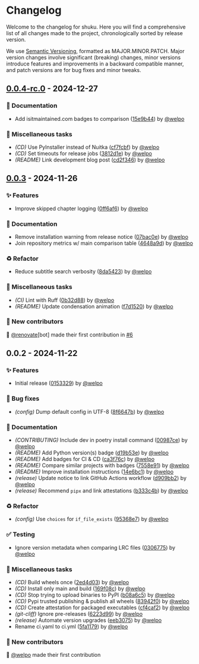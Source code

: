 # Changelog

Welcome to the changelog for shuku. Here you will find a comprehensive list of all changes made to the project, chronologically sorted by release version.

We use [Semantic Versioning](https://semver.org/), formatted as MAJOR.MINOR.PATCH. Major version changes involve significant (breaking) changes, minor versions introduce features and improvements in a backward compatible manner, and patch versions are for bug fixes and minor tweaks.

## [0.0.4-rc.0](https://github.com/welpo/shuku/compare/v0.0.3..v0.0.4-rc.0) - 2024-12-27

### 📝 Documentation

- Add isitmaintained.com badges to comparison ([15e9b44](https://github.com/welpo/shuku/commit/15e9b445dace318d11084a8e797eda615df4dab8)) by [@welpo](https://github.com/welpo)

### 🔧 Miscellaneous tasks

- *(CD)* Use PyInstaller instead of Nuitka ([cf7fcbf](https://github.com/welpo/shuku/commit/cf7fcbf141765148cd1b93230333c24e36d1987b)) by [@welpo](https://github.com/welpo)
- *(CD)* Set timeouts for release jobs ([3812d1e](https://github.com/welpo/shuku/commit/3812d1e066604438828c5922efa032601d4a5746)) by [@welpo](https://github.com/welpo)
- *(README)* Link development blog post ([cd2f346](https://github.com/welpo/shuku/commit/cd2f3467459f54a94265f960e7760983fddf770b)) by [@welpo](https://github.com/welpo)

## [0.0.3](https://github.com/welpo/shuku/compare/v0.0.2..v0.0.3) - 2024-11-26

### ✨ Features

- Improve skipped chapter logging ([0ff6af6](https://github.com/welpo/shuku/commit/0ff6af66b7a44243b25e77293b0f4283ed1b3130)) by [@welpo](https://github.com/welpo)

### 📝 Documentation

- Remove installation warning from release notice ([07bac0e](https://github.com/welpo/shuku/commit/07bac0e030f1fa659895ef7baad9ccf16b5423ba)) by [@welpo](https://github.com/welpo)
- Join repository metrics w/ main comparison table ([4648a9d](https://github.com/welpo/shuku/commit/4648a9daba15ad9420b14014e873a6661f130c48)) by [@welpo](https://github.com/welpo)

### ♻️ Refactor

- Reduce subtitle search verbosity ([8da5423](https://github.com/welpo/shuku/commit/8da5423967d256e3aab9f0992a5d484cf30e0a03)) by [@welpo](https://github.com/welpo)

### 🔧 Miscellaneous tasks

- *(CI)* Lint with Ruff ([0b32d88](https://github.com/welpo/shuku/commit/0b32d88673b7c7d0fceac6de955c72f6e9c99235)) by [@welpo](https://github.com/welpo)
- *(README)* Update condensation animation ([f7d1520](https://github.com/welpo/shuku/commit/f7d1520d02358991f89bc178536ad83f7c90bc79)) by [@welpo](https://github.com/welpo)

### 👥 New contributors

🫶 [@renovate](https://github.com/renovate)[bot] made their first contribution in [#6](https://github.com/welpo/shuku/pull/6)

## 0.0.2 - 2024-11-22

### ✨ Features

- Initial release ([0153329](https://github.com/welpo/shuku/commit/01533294eb6bae548112c8a16b5b025c2ae134ea)) by [@welpo](https://github.com/welpo)

### 🐛 Bug fixes

- *(config)* Dump default config in UTF-8 ([8f6647b](https://github.com/welpo/shuku/commit/8f6647bdc205dc11fb3145b8b67528b873631eb5)) by [@welpo](https://github.com/welpo)

### 📝 Documentation

- *(CONTRIBUTING)* Include dev in poetry install command ([00987ce](https://github.com/welpo/shuku/commit/00987ce9d9fe927e6de8fb38af3fba0de00c485b)) by [@welpo](https://github.com/welpo)
- *(README)* Add Python version(s) badge ([d19b53e](https://github.com/welpo/shuku/commit/d19b53e66097d9b50d84d69b493b2229ad8fcadd)) by [@welpo](https://github.com/welpo)
- *(README)* Add badges for CI & CD ([ca3f76c](https://github.com/welpo/shuku/commit/ca3f76c85d68e59b70a576b1f71b6cc7a2136aea)) by [@welpo](https://github.com/welpo)
- *(README)* Compare similar projects with badges ([7558e91](https://github.com/welpo/shuku/commit/7558e9135da4e5814f8d0a17b020b33f4218dd64)) by [@welpo](https://github.com/welpo)
- *(README)* Improve installation instructions ([14e6bc1](https://github.com/welpo/shuku/commit/14e6bc15bf8559b5c720fd52bbae29a536a00873)) by [@welpo](https://github.com/welpo)
- *(release)* Update notice to link GitHub Actions workflow ([d909bb2](https://github.com/welpo/shuku/commit/d909bb2991d22d1e590872fdfbd661c9e3483fd3)) by [@welpo](https://github.com/welpo)
- *(release)* Recommend `pipx` and link attestations ([b333c4b](https://github.com/welpo/shuku/commit/b333c4bd741e30329c91be4e66d71d04d6f8b628)) by [@welpo](https://github.com/welpo)

### ♻️ Refactor

- *(config)* Use `choices` for `if_file_exists` ([95368e7](https://github.com/welpo/shuku/commit/95368e720c1c868a85e0c16ed03eacea5ea192e1)) by [@welpo](https://github.com/welpo)

### ✅ Testing

- Ignore version metadata when comparing LRC files ([0306775](https://github.com/welpo/shuku/commit/03067752b2bd6a26a6c52087a2b796f9fd5bd452)) by [@welpo](https://github.com/welpo)

### 🔧 Miscellaneous tasks

- *(CD)* Build wheels once ([2ed4d03](https://github.com/welpo/shuku/commit/2ed4d03d269548fd0be64f1b9fab015e9bbb9d1e)) by [@welpo](https://github.com/welpo)
- *(CD)* Install only main and build ([169f08c](https://github.com/welpo/shuku/commit/169f08c0fbcac3cf27f0e82b54a9936f96d42144)) by [@welpo](https://github.com/welpo)
- *(CD)* Stop trying to upload binaries to PyPI ([b08a6c5](https://github.com/welpo/shuku/commit/b08a6c52ca22bf55209e2b9e8bd921e87c243542)) by [@welpo](https://github.com/welpo)
- *(CD)* Pypi trusted publishing & publish all wheels ([83942f0](https://github.com/welpo/shuku/commit/83942f0ae9f382920a3e012c453dd71f335148ca)) by [@welpo](https://github.com/welpo)
- *(CD)* Create attestation for packaged executables ([cf4caf2](https://github.com/welpo/shuku/commit/cf4caf22253052a3b44a862cb045516ef466a42e)) by [@welpo](https://github.com/welpo)
- *(git-cliff)* Ignore pre-releases ([6223d99](https://github.com/welpo/shuku/commit/6223d99b2d869150cfaac878cf358185febf16a5)) by [@welpo](https://github.com/welpo)
- *(release)* Automate version upgrades ([eeb3075](https://github.com/welpo/shuku/commit/eeb3075452015c43594d016560a6e0782560716c)) by [@welpo](https://github.com/welpo)
- Rename ci.yaml to ci.yml ([5fa1179](https://github.com/welpo/shuku/commit/5fa117940c55c572fd60aa6ee59d27ff0dfd7960)) by [@welpo](https://github.com/welpo)

### 👥 New contributors

🫶 [@welpo](https://github.com/welpo) made their first contribution

<!-- generated by git-cliff -->
